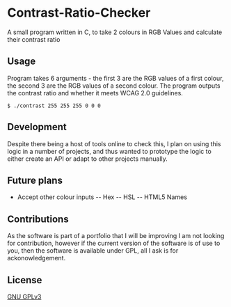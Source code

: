 # Contrast-Ratio-Checker
A small program written in C, to take 2 colours in RGB Values and calculate their contrast ratio

## Usage
Program takes 6 arguments - the first 3 are the RGB values of a first colour, the second 3 are the RGB values of a second colour. The program outputs the contrast ratio and whether it meets WCAG 2.0 guidelines.

    $ ./contrast 255 255 255 0 0 0

## Development
Despite there being a host of tools online to check this, I plan on using this logic in a number of projects, and thus wanted to prototype the logic to either create an API or adapt to other projects manually.

## Future plans

 - Accept other colour inputs
 -- Hex
 -- HSL
 -- HTML5 Names

## Contributions
As the software is part of a portfolio that I will be improving I am not looking for contribution, however if the current version of the software is of use to you, then the software is available under GPL, all I ask is for ackonowledgement.

## License
[GNU GPLv3](https://choosealicense.com/licenses/gpl-3.0/)
